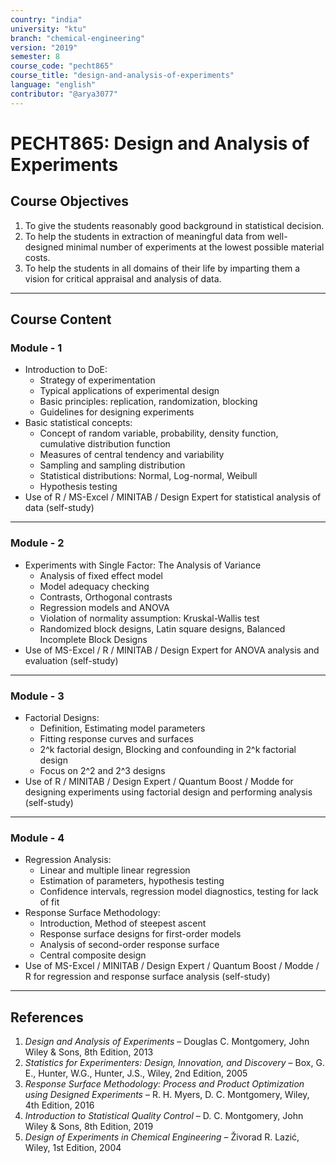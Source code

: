 ```yaml
---
country: "india"
university: "ktu"
branch: "chemical-engineering"
version: "2019"
semester: 8
course_code: "pecht865"
course_title: "design-and-analysis-of-experiments"
language: "english"
contributor: "@arya3077"
---
```


# PECHT865: Design and Analysis of Experiments

## Course Objectives
1. To give the students reasonably good background in statistical decision.
2. To help the students in extraction of meaningful data from well-designed minimal number of experiments at the lowest possible material costs.
3. To help the students in all domains of their life by imparting them a vision for critical appraisal and analysis of data.
---
## Course Content

### Module - 1
* Introduction to DoE:
  - Strategy of experimentation
  - Typical applications of experimental design
  - Basic principles: replication, randomization, blocking
  - Guidelines for designing experiments
* Basic statistical concepts:
  - Concept of random variable, probability, density function, cumulative distribution function
  - Measures of central tendency and variability
  - Sampling and sampling distribution
  - Statistical distributions: Normal, Log-normal, Weibull
  - Hypothesis testing
* Use of R / MS-Excel / MINITAB / Design Expert for statistical analysis of data (self-study)  

---
### Module - 2
* Experiments with Single Factor: The Analysis of Variance
  - Analysis of fixed effect model
  - Model adequacy checking
  - Contrasts, Orthogonal contrasts
  - Regression models and ANOVA
  - Violation of normality assumption: Kruskal-Wallis test
  - Randomized block designs, Latin square designs, Balanced Incomplete Block Designs
* Use of MS-Excel / R / MINITAB / Design Expert for ANOVA analysis and evaluation (self-study)  

---
### Module - 3
* Factorial Designs:
  - Definition, Estimating model parameters
  - Fitting response curves and surfaces
  - 2^k factorial design, Blocking and confounding in 2^k factorial design
  - Focus on 2^2 and 2^3 designs
* Use of R / MINITAB / Design Expert / Quantum Boost / Modde for designing experiments using factorial design and performing analysis (self-study)  

---
### Module - 4
* Regression Analysis:
  - Linear and multiple linear regression
  - Estimation of parameters, hypothesis testing
  - Confidence intervals, regression model diagnostics, testing for lack of fit
* Response Surface Methodology:
  - Introduction, Method of steepest ascent
  - Response surface designs for first-order models
  - Analysis of second-order response surface
  - Central composite design
* Use of MS-Excel / MINITAB / Design Expert / Quantum Boost / Modde / R for regression and response surface analysis (self-study)
---
## References

1. *Design and Analysis of Experiments* – Douglas C. Montgomery, John Wiley & Sons, 8th Edition, 2013
2. *Statistics for Experimenters: Design, Innovation, and Discovery* – Box, G. E., Hunter, W.G., Hunter, J.S., Wiley, 2nd Edition, 2005
3. *Response Surface Methodology: Process and Product Optimization using Designed Experiments* – R. H. Myers, D. C. Montgomery, Wiley, 4th Edition, 2016
4. *Introduction to Statistical Quality Control* – D. C. Montgomery, John Wiley & Sons, 8th Edition, 2019
5. *Design of Experiments in Chemical Engineering* – Živorad R. Lazić, Wiley, 1st Edition, 2004
